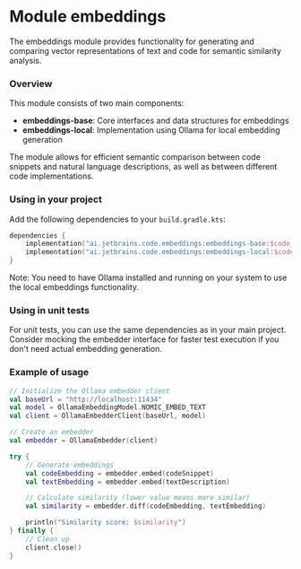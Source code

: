 # Module embeddings

The embeddings module provides functionality for generating and comparing vector representations of text and code for semantic similarity analysis.

### Overview

This module consists of two main components:
- **embeddings-base**: Core interfaces and data structures for embeddings
- **embeddings-local**: Implementation using Ollama for local embedding generation

The module allows for efficient semantic comparison between code snippets and natural language descriptions, as well as between different code implementations.

### Using in your project

Add the following dependencies to your `build.gradle.kts`:

```kotlin
dependencies {
    implementation("ai.jetbrains.code.embeddings:embeddings-base:$code_engine_version")
    implementation("ai.jetbrains.code.embeddings:embeddings-local:$code_engine_version")
}
```

Note: You need to have Ollama installed and running on your system to use the local embeddings functionality.

### Using in unit tests

For unit tests, you can use the same dependencies as in your main project. Consider mocking the embedder interface for faster test execution if you don't need actual embedding generation.

### Example of usage

```kotlin
// Initialize the Ollama embedder client
val baseUrl = "http://localhost:11434"
val model = OllamaEmbeddingModel.NOMIC_EMBED_TEXT
val client = OllamaEmbedderClient(baseUrl, model)

// Create an embedder
val embedder = OllamaEmbedder(client)

try {
    // Generate embeddings
    val codeEmbedding = embedder.embed(codeSnippet)
    val textEmbedding = embedder.embed(textDescription)

    // Calculate similarity (lower value means more similar)
    val similarity = embedder.diff(codeEmbedding, textEmbedding)

    println("Similarity score: $similarity")
} finally {
    // Clean up
    client.close()
}
```
